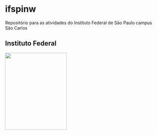 # ifspinw
Repositório para as atividades do Instituto Federal de São Paulo campus São Carlos

## Instituto Federal

<img src="https://portais.ifsp.edu.br/scl/images/Logo_Campus/Marca_IFSP_2015_Sao-Carlos.png" width="200" height="250" />
